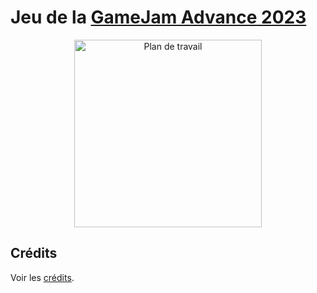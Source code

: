 # Jeu de la [GameJam Advance 2023](https://itch.io/jam/gamejam-advance-2)

<p align="center">
  <img src="https://cdn.discordapp.com/attachments/1072145220327714860/1078752355241168896/Plan_de_travail_1.png" alt="Plan de travail" width="300" />
</p>

## Crédits

Voir les [crédits](./CREDITS).
